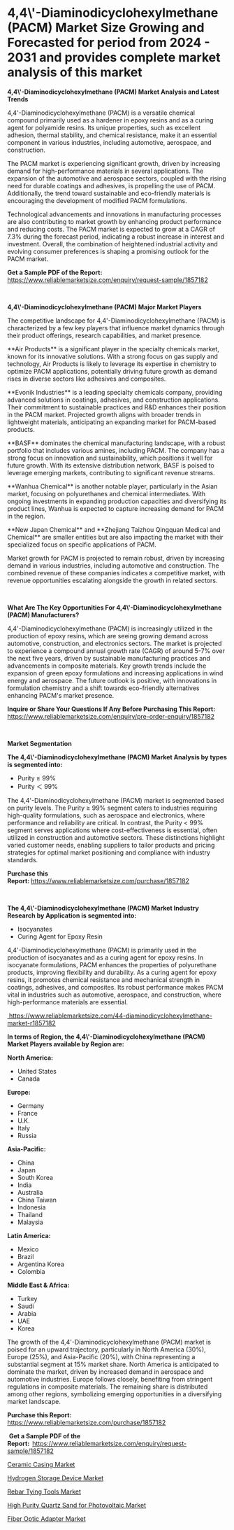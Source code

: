 <p><h1>4,4\'-Diaminodicyclohexylmethane (PACM) Market Size Growing and Forecasted for period from 2024 - 2031 and provides complete market analysis of this market</h1></p><p><strong>4,4\'-Diaminodicyclohexylmethane (PACM) Market Analysis and Latest Trends</strong></p>
<p><p>4,4'-Diaminodicyclohexylmethane (PACM) is a versatile chemical compound primarily used as a hardener in epoxy resins and as a curing agent for polyamide resins. Its unique properties, such as excellent adhesion, thermal stability, and chemical resistance, make it an essential component in various industries, including automotive, aerospace, and construction.</p><p>The PACM market is experiencing significant growth, driven by increasing demand for high-performance materials in several applications. The expansion of the automotive and aerospace sectors, coupled with the rising need for durable coatings and adhesives, is propelling the use of PACM. Additionally, the trend toward sustainable and eco-friendly materials is encouraging the development of modified PACM formulations.</p><p>Technological advancements and innovations in manufacturing processes are also contributing to market growth by enhancing product performance and reducing costs. The PACM market is expected to grow at a CAGR of 7.3% during the forecast period, indicating a robust increase in interest and investment. Overall, the combination of heightened industrial activity and evolving consumer preferences is shaping a promising outlook for the PACM market.</p></p>
<p><strong>Get a Sample PDF of the Report:&nbsp;</strong> <a href="https://www.reliablemarketsize.com/enquiry/request-sample/1857182?utm_campaign=1550&utm_medium=2&utm_source=Github&utm_content=ia&utm_term=20102024&utm_id=44-diaminodicyclohexylmethane-pacm">https://www.reliablemarketsize.com/enquiry/request-sample/1857182</a></p>
<p>&nbsp;</p>
<p><strong>4,4\'-Diaminodicyclohexylmethane (PACM) Major Market Players</strong></p>
<p><p>The competitive landscape for 4,4'-Diaminodicyclohexylmethane (PACM) is characterized by a few key players that influence market dynamics through their product offerings, research capabilities, and market presence.</p><p>**Air Products** is a significant player in the specialty chemicals market, known for its innovative solutions. With a strong focus on gas supply and technology, Air Products is likely to leverage its expertise in chemistry to optimize PACM applications, potentially driving future growth as demand rises in diverse sectors like adhesives and composites.</p><p>**Evonik Industries** is a leading specialty chemicals company, providing advanced solutions in coatings, adhesives, and construction applications. Their commitment to sustainable practices and R&D enhances their position in the PACM market. Projected growth aligns with broader trends in lightweight materials, anticipating an expanding market for PACM-based products.</p><p>**BASF** dominates the chemical manufacturing landscape, with a robust portfolio that includes various amines, including PACM. The company has a strong focus on innovation and sustainability, which positions it well for future growth. With its extensive distribution network, BASF is poised to leverage emerging markets, contributing to significant revenue streams.</p><p>**Wanhua Chemical** is another notable player, particularly in the Asian market, focusing on polyurethanes and chemical intermediates. With ongoing investments in expanding production capacities and diversifying its product lines, Wanhua is expected to capture increasing demand for PACM in the region.</p><p>**New Japan Chemical** and **Zhejiang Taizhou Qingquan Medical and Chemical** are smaller entities but are also impacting the market with their specialized focus on specific applications of PACM.</p><p>Market growth for PACM is projected to remain robust, driven by increasing demand in various industries, including automotive and construction. The combined revenue of these companies indicates a competitive market, with revenue opportunities escalating alongside the growth in related sectors.</p></p>
<p>&nbsp;</p>
<p><strong>What Are The Key Opportunities For 4,4\'-Diaminodicyclohexylmethane (PACM) Manufacturers?</strong></p>
<p><p>4,4'-Diaminodicyclohexylmethane (PACM) is increasingly utilized in the production of epoxy resins, which are seeing growing demand across automotive, construction, and electronics sectors. The market is projected to experience a compound annual growth rate (CAGR) of around 5-7% over the next five years, driven by sustainable manufacturing practices and advancements in composite materials. Key growth trends include the expansion of green epoxy formulations and increasing applications in wind energy and aerospace. The future outlook is positive, with innovations in formulation chemistry and a shift towards eco-friendly alternatives enhancing PACM's market presence.</p></p>
<p><strong>Inquire or Share Your Questions If Any Before Purchasing This Report:</strong> <a href="https://www.reliablemarketsize.com/enquiry/pre-order-enquiry/1857182?utm_campaign=1550&utm_medium=2&utm_source=Github&utm_content=ia&utm_term=20102024&utm_id=44-diaminodicyclohexylmethane-pacm">https://www.reliablemarketsize.com/enquiry/pre-order-enquiry/1857182</a></p>
<p>&nbsp;</p>
<p><strong>Market Segmentation</strong></p>
<p><strong>The 4,4\'-Diaminodicyclohexylmethane (PACM) Market Analysis by types is segmented into:</strong></p>
<p><ul><li>Purity ≥ 99%</li><li>Purity ＜ 99%</li></ul></p>
<p><p>The 4,4'-Diaminodicyclohexylmethane (PACM) market is segmented based on purity levels. The Purity ≥ 99% segment caters to industries requiring high-quality formulations, such as aerospace and electronics, where performance and reliability are critical. In contrast, the Purity < 99% segment serves applications where cost-effectiveness is essential, often utilized in construction and automotive sectors. These distinctions highlight varied customer needs, enabling suppliers to tailor products and pricing strategies for optimal market positioning and compliance with industry standards.</p></p>
<p><strong>Purchase this Report:&nbsp;</strong><a href="https://www.reliablemarketsize.com/purchase/1857182?utm_campaign=1550&utm_medium=2&utm_source=Github&utm_content=ia&utm_term=20102024&utm_id=44-diaminodicyclohexylmethane-pacm">https://www.reliablemarketsize.com/purchase/1857182</a></p>
<p>&nbsp;</p>
<p><strong>The 4,4\'-Diaminodicyclohexylmethane (PACM) Market Industry Research by Application is segmented into:</strong></p>
<p><ul><li>Isocyanates</li><li>Curing Agent for Epoxy Resin</li></ul></p>
<p><p>4,4'-Diaminodicyclohexylmethane (PACM) is primarily used in the production of isocyanates and as a curing agent for epoxy resins. In isocyanate formulations, PACM enhances the properties of polyurethane products, improving flexibility and durability. As a curing agent for epoxy resins, it promotes chemical resistance and mechanical strength in coatings, adhesives, and composites. Its robust performance makes PACM vital in industries such as automotive, aerospace, and construction, where high-performance materials are essential.</p></p>
<p><a href="https://www.reliablemarketsize.com/44-diaminodicyclohexylmethane-market-r1857182?utm_campaign=1550&utm_medium=2&utm_source=Github&utm_content=ia&utm_term=20102024&utm_id=44-diaminodicyclohexylmethane-pacm">&nbsp;https://www.reliablemarketsize.com/44-diaminodicyclohexylmethane-market-r1857182</a></p>
<p><strong>In terms of Region, the 4,4\'-Diaminodicyclohexylmethane (PACM) Market Players available by Region are:</strong></p>
<p>
    <p> <strong> North America: </strong>
        <ul>
            <li>United States</li>
            <li>Canada</li>
        </ul>
        </p> 
    <p> <strong> Europe: </strong>
        <ul>
            <li>Germany</li>
            <li>France</li>
            <li>U.K.</li>
            <li>Italy</li>
            <li>Russia</li>
        </ul>
        </p> 
    <p> <strong> Asia-Pacific: </strong>
        <ul>
            <li>China</li>
            <li>Japan</li>
            <li>South Korea</li>
            <li>India</li>
            <li>Australia</li>
            <li>China Taiwan</li>
            <li>Indonesia</li>
            <li>Thailand</li>
            <li>Malaysia</li>
        </ul>
        </p> 
    <p> <strong> Latin America: </strong>
        <ul>
            <li>Mexico</li>
            <li>Brazil</li>
            <li>Argentina Korea</li>
            <li>Colombia</li>
        </ul>
        </p> 
    <p> <strong> Middle East & Africa: </strong>
        <ul>
            <li>Turkey</li>
            <li>Saudi</li>
            <li>Arabia</li>
            <li>UAE</li>
            <li>Korea</li>
        </ul>
    </p>
    </p>
<p><p>The growth of the 4,4'-Diaminodicyclohexylmethane (PACM) market is poised for an upward trajectory, particularly in North America (30%), Europe (25%), and Asia-Pacific (20%), with China representing a substantial segment at 15% market share. North America is anticipated to dominate the market, driven by increased demand in aerospace and automotive industries. Europe follows closely, benefiting from stringent regulations in composite materials. The remaining share is distributed among other regions, symbolizing emerging opportunities in a diversifying market landscape.</p></p>
<p><strong>Purchase this Report: </strong><a href="https://www.reliablemarketsize.com/purchase/1857182?utm_campaign=1550&utm_medium=2&utm_source=Github&utm_content=ia&utm_term=20102024&utm_id=44-diaminodicyclohexylmethane-pacm">https://www.reliablemarketsize.com/purchase/1857182</a></p>
<p>&nbsp;<strong>Get a Sample PDF of the Report:&nbsp;&nbsp;</strong><a href="https://www.reliablemarketsize.com/enquiry/request-sample/1857182?utm_campaign=1550&utm_medium=2&utm_source=Github&utm_content=ia&utm_term=20102024&utm_id=44-diaminodicyclohexylmethane-pacm">https://www.reliablemarketsize.com/enquiry/request-sample/1857182</a></p>
<p><strong></strong></p>
<p><p><a href="https://issuu.com/reportprime-2/docs/ceramic-casing-market-size-2030.ppt_70593e131e6dc7?utm_campaign=1550&utm_medium=2&utm_source=Github&utm_content=ia&utm_term=20102024&utm_id=44-diaminodicyclohexylmethane-pacm">Ceramic Casing Market</a></p><p><a href="https://www.linkedin.com/pulse/hydrogen-storage-device-market-global-trends-forecast-2024--nf2jf?utm_campaign=1550&utm_medium=2&utm_source=Github&utm_content=ia&utm_term=20102024&utm_id=44-diaminodicyclohexylmethane-pacm">Hydrogen Storage Device Market</a></p><p><a href="https://www.linkedin.com/pulse/booming-rebar-tying-tools-market-sector-analysis-growth-projections-hgzsf?utm_campaign=1550&utm_medium=2&utm_source=Github&utm_content=ia&utm_term=20102024&utm_id=44-diaminodicyclohexylmethane-pacm">Rebar Tying Tools Market</a></p><p><a href="https://github.com/karolinec5dqui/Market-Research-Report-List-1/blob/main/high-purity-quartz-sand-for-photovoltaic-market.md?utm_campaign=1550&utm_medium=2&utm_source=Github&utm_content=ia&utm_term=20102024&utm_id=44-diaminodicyclohexylmethane-pacm">High Purity Quartz Sand for Photovoltaic Market</a></p><p><a href="https://issuu.com/reportprime-2/docs/fiber-optic-adapter-market-size-203_f70dd319a55612?utm_campaign=1550&utm_medium=2&utm_source=Github&utm_content=ia&utm_term=20102024&utm_id=44-diaminodicyclohexylmethane-pacm">Fiber Optic Adapter Market</a></p></p>